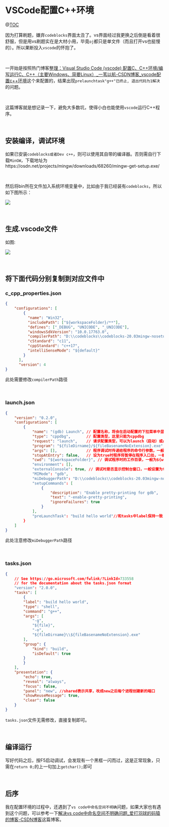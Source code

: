 # VSCode配置C++环境

@[TOC](目录)

因为打算刷题，嫌弃`codeblocks`界面太丑了。vs界面经过我更换之后倒是看着很舒服，但是用vs刷题实在是大材小用，毕竟`oj`都只是单文件（而且打开vs也挺慢的）。所以果断投入`vscode`的怀抱了。

&nbsp;

一开始是按照热门博客[整理：Visual Studio Code (vscode) 配置C、C++环境/编写运行C、C++（主要Windows、简要Linux）_一苇以航-CSDN博客_vscode配置c++环境](https://blog.csdn.net/bat67/article/details/76095813)这个来配置的，结果出现`prelaunchtask"g++"已终止, 退出代码为1解决`的问题。

&nbsp;

这篇博客就是想记录一下，避免大多数坑，使得小白也能使用`vscode`运行C++程序。

&nbsp;

## 安装编译，调试环境

如果已安装`codeblocks或者Dev c++`，则可以使用其自带的编译器。否则需自行下载`MinGW`，下载地址为https://osdn.net/projects/mingw/downloads/68260/mingw-get-setup.exe/

&nbsp;

然后将bin所在文件加入系统环境变量中，比如由于我已经装有`codeblocks`，所以如下图所示：

![](A:\Pictures\Screenshots\微信图片_20210725012915.png)

&nbsp;

## 生成.vscode文件

如图:

![](A:\Pictures\Screenshots\微信图片_20210725013245.png)

&nbsp;

## 将下面代码分别复制到对应文件中

### c_cpp_properties.json

```json
{
    "configurations": [
        {
          "name": "Win32",
          "includePath": ["${workspaceFolder}/**"],
          "defines": ["_DEBUG", "UNICODE", "_UNICODE"],
          "windowsSdkVersion": "10.0.17763.0",
          "compilerPath": "D:\\codeblocks\\codeblocks-20.03mingw-nosetup\\MinGW\\bin\\g++.exe",
          "cStandard": "c11",
          "cppStandard": "c++17",
          "intelliSenseMode": "${default}"
        }
      ],
      "version": 4
}

```

此处需要修改`compilerPath`路径

&nbsp;

### launch.json

```json
{  
    "version": "0.2.0",  
    "configurations": [  
        {  
            "name": "(gdb) Launch", // 配置名称，将会在启动配置的下拉菜单中显示  
            "type": "cppdbg",       // 配置类型，这里只能为cppdbg  
            "request": "launch",    // 请求配置类型，可以为launch（启动）或attach（附加）  
            "program": "${fileDirname}/${fileBasenameNoExtension}.exe",// 将要进行调试的程序的路径  
            "args": [],             // 程序调试时传递给程序的命令行参数，一般设为空即可  
            "stopAtEntry": false,   // 设为true时程序将暂停在程序入口处，一般设置为false  
            "cwd": "${workspaceFolder}", // 调试程序时的工作目录，一般为${workspaceFolder}即代码所在目录  
            "environment": [],  
            "externalConsole": true, // 调试时是否显示控制台窗口，一般设置为true显示控制台  
            "MIMode": "gdb",  
            "miDebuggerPath": "D:\\codeblocks\\codeblocks-20.03mingw-nosetup\\MinGW\\bin\\gdb.exe", // miDebugger的路径，注意这里要与MinGw的路径对应  
            "setupCommands": [  
                {   
		            "description": "Enable pretty-printing for gdb",  
                    "text": "-enable-pretty-printing",  
                    "ignoreFailures": true  
                }  
            ],
            "preLaunchTask": "build hello world"//和tasks中label保持一致
        }  
    ]  
}
```

此处注意修改`miDebuggerPath`路径

&nbsp;

### tasks.json

```json
{
    // See https://go.microsoft.com/fwlink/?LinkId=733558 
    // for the documentation about the tasks.json format
    "version": "2.0.0",
    "tasks": [
        {
        "label": "build hello world",
        "type": "shell",
        "command": "g++",
        "args": [
            "-g",
            "${file}",
            "-o",
            "${fileDirname}\\${fileBasenameNoExtension}.exe"
        ],
        "group": {
            "kind": "build",
            "isDefault": true
        }
        }
    ],
    "presentation": {
        "echo": true,
        "reveal": "always",
        "focus": false,
        "panel": "new", //shared表示共享，改成new之后每个进程创建新的端口
        "showReuseMessage": true,
        "clear": false
    }
}

```

`tasks.json`文件无需修改，直接复制即可。

&nbsp;

## 编译运行

写好代码之后，按F5启动调试，会发现有一个黑框一闪而过，这是正常现象，只需在`return 0;`的上一句加上`getchar();`即可

&nbsp;

## 后序

我在配置环境的过程中，还遇到了`vs code中命名空间不明确`问题，如果大家也有遇到这个问题，可以参考一下[解决vs code中命名空间不明确问题_爱打羽球的码猿的博客-CSDN博客](https://blog.csdn.net/weixin_46822367/article/details/115307166?ops_request_misc=%7B%22request%5Fid%22%3A%22162714072416780261999248%22%2C%22scm%22%3A%2220140713.130102334..%22%7D&request_id=162714072416780261999248&biz_id=0&utm_medium=distribute.pc_search_result.none-task-blog-2~all~sobaiduend~default-1-115307166.first_rank_v2_pc_rank_v29&utm_term=vscode+std不明确&spm=1018.2226.3001.4187)这篇博客。